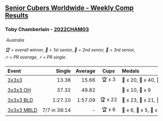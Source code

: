 <style>table {white-space: nowrap;}</style>
<link rel="stylesheet" type="text/css" href="/scw-comp/css/flags.css" />

## [Senior Cubers Worldwide - Weekly Comp Results](/scw-comp/results/)
### Toby Chamberlain - [2022CHAM03](https://www.worldcubeassociation.org/persons/2022CHAM03)

<i class="flag flag-AU" />&nbsp;Australia

<span style="white-space: nowrap;">🏆 = overall winner</span>, <span style="white-space: nowrap;">🥇 = 1st senior</span>, <span style="white-space: nowrap;">🥈 = 2nd senior</span>, <span style="white-space: nowrap;">🥉 = 3rd senior</span>, <span style="white-space: nowrap;">🔥 = PR average</span>, <span style="white-space: nowrap;">⚡ = PR single</span>.

| Event | Single | Average | Cups | Medals | Achievements|
| :-- | --: | --: | :--: | :-- | :-- |
| [3x3x3](333.md) | 13.38 | 15.66 | 🏆 x 3 | 🥇 x 20, 🥈 x 40, 🥉 x 33 | 🔥 x 17, ⚡ x 14 |
| [3x3x3 OH](333oh.md) | 37.32 | 49.82 |  | 🥈 x 10, 🥉 x 9 | 🔥 x 6, ⚡ x 3 |
| [3x3x3 BLD](333bf.md) | 1:27.10 | 1:57.09 | 🏆 x 22 | 🥇 x 23, 🥈 x 21, 🥉 x 15 | 🔥 x 4, ⚡ x 12 |
| [3x3x3 MBLD](333mbf.md) | 7/7 in 38:14 | - | 🏆 x 6 | 🥇 x 6, 🥈 x 5, 🥉 x 3 | ⚡ x 5 |

<!-- Global site tag (gtag.js) - Google Analytics -->
<script async src="https://www.googletagmanager.com/gtag/js?id=UA-86348435-3"></script>
<script>window.dataLayer = window.dataLayer || []; function gtag() {dataLayer.push(arguments);} gtag('js', new Date()); gtag('config', 'UA-86348435-3');</script>
